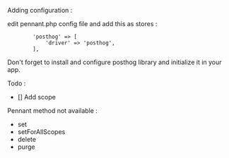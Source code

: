Adding configuration : 

edit pennant.php config file and add this as stores : 

```
        'posthog' => [
            'driver' => 'posthog',
        ],
```

Don't forget to install and configure posthog library and initialize it in your app.

Todo : 

- [] Add scope


Pennant method not available : 
- set
- setForAllScopes
- delete
- purge
